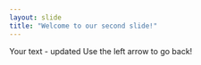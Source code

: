 ```yaml
---
layout: slide
title: "Welcome to our second slide!"
---
```

Your text - updated
Use the left arrow to go back!
